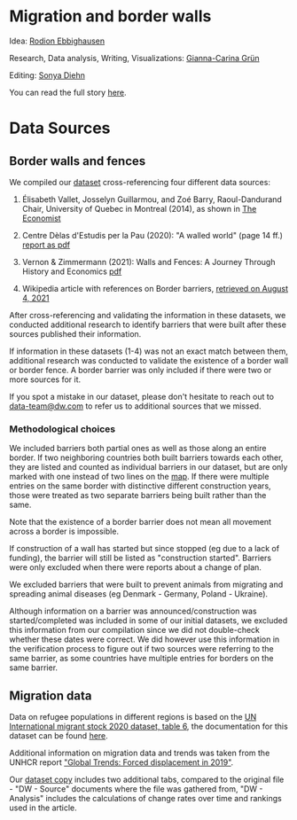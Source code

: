 # Migration and border walls

Idea: [Rodion Ebbighausen](https://twitter.com/R_Ebbighausen)

Research, Data analysis, Writing, Visualizations: [Gianna-Carina Grün](https://twitter.com/giannagruen)

Editing: [Sonya Diehn](https://twitter.com/SonyaDiehn)

You can read the full story [here](https://dw.com/a-58848161).


# Data Sources

## Border walls and fences

We compiled our [dataset](https://docs.google.com/spreadsheets/d/1CTzHbi_lkfB29Aae1dw-3xmLCpjphHREJpB-dJm67-k/edit?usp=sharing) cross-referencing four different data sources:

1. Élisabeth Vallet, Josselyn Guillarmou, and Zoé Barry, Raoul-Dandurand Chair, University of Quebec in Montreal (2014), as shown in [The Economist](http://infographics.economist.com/2015/fences/)

2. Centre Dèlas d'Estudis per la Pau (2020): "A walled world" (page 14 ff.) [report as pdf](https://www.tni.org/files/publication-downloads/informe46_walledwolrd_centredelas_tni_stopwapenhandel_stopthewall_eng_def.pdf) 

3. Vernon & Zimmermann (2021): Walls and Fences: A Journey Through History and Economics [pdf](http://www.klausfzimmermann.de/wp-content/uploads/2021/01/2021-Walls-Fences-VVKFZ-Published.pdf)

4. Wikipedia article with references on Border barriers, [retrieved on August 4, 2021](https://en.wikipedia.org/wiki/Border_barrier)

After cross-referencing and validating the information in these datasets, we conducted additional research to identify barriers that were built after these sources published their information. 

If information in these datasets (1-4) was not an exact match between them, additional research was conducted to validate the existence of a border wall or border fence. A border barrier was only included if there were two or more sources for it.

If you spot a mistake in our dataset, please don't hesitate to reach out to data-team@dw.com to refer us to additional sources that we missed.


### Methodological choices

We included barriers both partial ones as well as those along an entire border. If two neighboring countries both built barriers towards each other, they are listed and counted as individual barriers in our dataset, but are only marked with one instead of two lines on the [map](). If there were multiple entries on the same border with distinctive different construction years, those were treated as two separate barriers being built rather than the same.

Note that the existence of a border barrier does not mean all movement across a border is impossible.

If construction of a wall has started but since stopped (eg due to a lack of funding), the barrier will still be listed as "construction started". Barriers were only excluded when there were reports about a change of plan. 

We excluded barriers that were built to prevent animals from migrating and spreading animal diseases (eg Denmark - Germany, Poland - Ukraine).

Although information on a barrier was announced/construction was started/completed was included in some of our initial datasets, we excluded this information from our compilation since we did not double-check whether these dates were correct. We did however use this information in the verification process to figure out if two sources were referring to the same barrier, as some countries have multiple entries for borders on the same barrier.



## Migration data

Data on refugee populations in different regions is based on the [UN International migrant stock 2020 dataset, table 6](https://www.un.org/development/desa/pd/content/international-migrant-stock), the documentation for this dataset can be found [here](https://www.un.org/development/desa/pd/sites/www.un.org.development.desa.pd/files/undesa_pd_2020_international_migrant_stock_documentation.pdf). 

Additional information on migration data and trends was taken from the UNHCR report ["Global Trends: Forced displacement in 2019"](https://www.unhcr.org/be/wp-content/uploads/sites/46/2020/07/Global-Trends-Report-2019.pdf).

Our [dataset copy](https://github.com/dw-data/barriers/blob/main/Migration_Data.xlsx) includes two additional tabs, compared to the original file - "DW - Source" documents where the file was gathered from, "DW - Analysis" includes the calculations of change rates over time and rankings used in the article.
